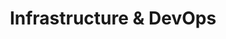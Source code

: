 ---
layout: category
category_name: "infrastructure-devops"
permalink: /category/infrastructure-devops/
title: "Infrastructure & DevOps"
---